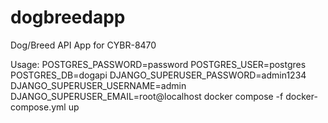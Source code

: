 # dogbreedapp
Dog/Breed API App for CYBR-8470

Usage: POSTGRES_PASSWORD=password POSTGRES_USER=postgres POSTGRES_DB=dogapi DJANGO_SUPERUSER_PASSWORD=admin1234 DJANGO_SUPERUSER_USERNAME=admin DJANGO_SUPERUSER_EMAIL=root@localhost docker compose -f docker-compose.yml up
